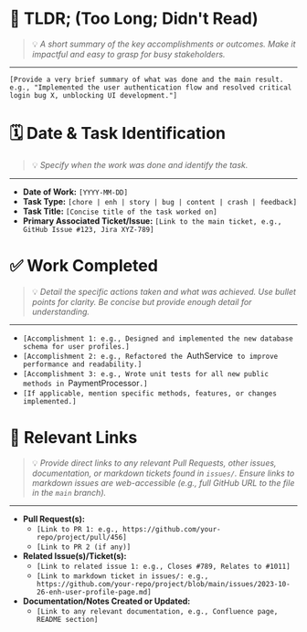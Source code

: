 # 📝 TLDR; (Too Long; Didn't Read)
> 💡 *A short summary of the key accomplishments or outcomes. Make it impactful and easy to grasp for busy stakeholders.*
---

`[Provide a very brief summary of what was done and the main result. e.g., "Implemented the user authentication flow and resolved critical login bug X, unblocking UI development."]`

# 🗓️ Date & Task Identification
> 💡 *Specify when the work was done and identify the task.*
---
*   **Date of Work:** `[YYYY-MM-DD]`
*   **Task Type:** `[chore | enh | story | bug | content | crash | feedback]`
*   **Task Title:** `[Concise title of the task worked on]`
*   **Primary Associated Ticket/Issue:** `[Link to the main ticket, e.g., GitHub Issue #123, Jira XYZ-789]`

# ✅ Work Completed
> 💡 *Detail the specific actions taken and what was achieved. Use bullet points for clarity. Be concise but provide enough detail for understanding.*
---

*   `[Accomplishment 1: e.g., Designed and implemented the new database schema for user profiles.]`
*   `[Accomplishment 2: e.g., Refactored the `AuthService` to improve performance and readability.]`
*   `[Accomplishment 3: e.g., Wrote unit tests for all new public methods in `PaymentProcessor`.]`
*   `[If applicable, mention specific methods, features, or changes implemented.]`

# 🔗 Relevant Links
> 💡 *Provide direct links to any relevant Pull Requests, other issues, documentation, or markdown tickets found in `issues/`. Ensure links to markdown issues are web-accessible (e.g., full GitHub URL to the file in the `main` branch).*
---

*   **Pull Request(s):**
    *   `[Link to PR 1: e.g., https://github.com/your-repo/project/pull/456]`
    *   `[Link to PR 2 (if any)]`
*   **Related Issue(s)/Ticket(s):**
    *   `[Link to related issue 1: e.g., Closes #789, Relates to #1011]`
    *   `[Link to markdown ticket in issues/: e.g., https://github.com/your-repo/project/blob/main/issues/2023-10-26-enh-user-profile-page.md]`
*   **Documentation/Notes Created or Updated:**
    *   `[Link to any relevant documentation, e.g., Confluence page, README section]`
